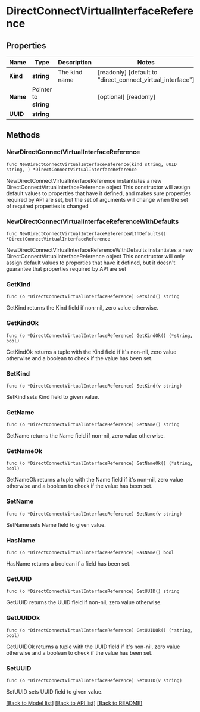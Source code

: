 # DirectConnectVirtualInterfaceReference

## Properties

Name | Type | Description | Notes
------------ | ------------- | ------------- | -------------
**Kind** | **string** | The kind name | [readonly] [default to "direct_connect_virtual_interface"]
**Name** | Pointer to **string** |  | [optional] [readonly] 
**UUID** | **string** |  | 

## Methods

### NewDirectConnectVirtualInterfaceReference

`func NewDirectConnectVirtualInterfaceReference(kind string, uUID string, ) *DirectConnectVirtualInterfaceReference`

NewDirectConnectVirtualInterfaceReference instantiates a new DirectConnectVirtualInterfaceReference object
This constructor will assign default values to properties that have it defined,
and makes sure properties required by API are set, but the set of arguments
will change when the set of required properties is changed

### NewDirectConnectVirtualInterfaceReferenceWithDefaults

`func NewDirectConnectVirtualInterfaceReferenceWithDefaults() *DirectConnectVirtualInterfaceReference`

NewDirectConnectVirtualInterfaceReferenceWithDefaults instantiates a new DirectConnectVirtualInterfaceReference object
This constructor will only assign default values to properties that have it defined,
but it doesn't guarantee that properties required by API are set

### GetKind

`func (o *DirectConnectVirtualInterfaceReference) GetKind() string`

GetKind returns the Kind field if non-nil, zero value otherwise.

### GetKindOk

`func (o *DirectConnectVirtualInterfaceReference) GetKindOk() (*string, bool)`

GetKindOk returns a tuple with the Kind field if it's non-nil, zero value otherwise
and a boolean to check if the value has been set.

### SetKind

`func (o *DirectConnectVirtualInterfaceReference) SetKind(v string)`

SetKind sets Kind field to given value.


### GetName

`func (o *DirectConnectVirtualInterfaceReference) GetName() string`

GetName returns the Name field if non-nil, zero value otherwise.

### GetNameOk

`func (o *DirectConnectVirtualInterfaceReference) GetNameOk() (*string, bool)`

GetNameOk returns a tuple with the Name field if it's non-nil, zero value otherwise
and a boolean to check if the value has been set.

### SetName

`func (o *DirectConnectVirtualInterfaceReference) SetName(v string)`

SetName sets Name field to given value.

### HasName

`func (o *DirectConnectVirtualInterfaceReference) HasName() bool`

HasName returns a boolean if a field has been set.

### GetUUID

`func (o *DirectConnectVirtualInterfaceReference) GetUUID() string`

GetUUID returns the UUID field if non-nil, zero value otherwise.

### GetUUIDOk

`func (o *DirectConnectVirtualInterfaceReference) GetUUIDOk() (*string, bool)`

GetUUIDOk returns a tuple with the UUID field if it's non-nil, zero value otherwise
and a boolean to check if the value has been set.

### SetUUID

`func (o *DirectConnectVirtualInterfaceReference) SetUUID(v string)`

SetUUID sets UUID field to given value.



[[Back to Model list]](../README.md#documentation-for-models) [[Back to API list]](../README.md#documentation-for-api-endpoints) [[Back to README]](../README.md)


